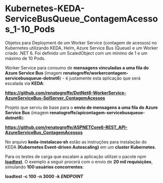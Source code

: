 # Kubernetes-KEDA-ServiceBusQueue_ContagemAcessos_1-10_Pods
Objetos para Deployment de um Worker Service (contagem de acessos) no Kubernetes utilizando KEDA, Helm, Azure Service Bus (Queue) e um Worker criado .NET 6. Foi definido um ScaledObject com um mínimo de 1 e um máximo de 10 Pods.

Worker Service para consumo de **mensagens vinculadas a uma fila do Azure Service Bus** (imagem **renatogroffe/workercontagem-servicebusqueue-dotnet6**) - é justamente esta aplicação que será escalada via **KEDA**:

**https://github.com/renatogroffe/DotNet6-WorkerService-AzureServiceBus-SqlServer_ContagemAcessos**

Projeto que serviu de base para o **envio de mensagens a uma fila do Azure Service Bus** (imagem **renatogroffe/apicontagem-servicebusqueue-dotnet6**):

**https://github.com/renatogroffe/ASPNETCore6-REST_API-AzureServiceBus_ContagemAcessos**

No arquivo **keda-instalacao&sdot;sh** estão as instruções para instalação do KEDA **(Kubernetes Event-driven Autoscaling)** em um **cluster Kubernetes**.

Para os testes de carga que escalam a aplicação utilizei o pacote npm [**loadtest**](https://www.npmjs.com/package/loadtest). O exemplo a seguir procerá com o envio de **20 mil requisições**, simulando **100 usuários concorrentes**:

**loadtest -c 100 -n 3000 -k** ***ENDPOINT***